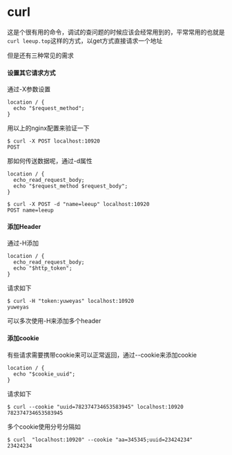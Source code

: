 # curl
这是个很有用的命令，调试的查问题的时候应该会经常用到的，平常常用的也就是`curl leeup.top`这样的方式，以get方式直接请求一个地址

但是还有三种常见的需求

#### 设置其它请求方式
通过-X参数设置
```
location / {
  echo "$request_method";
}
```
用以上的nginx配置来验证一下
```
$ curl -X POST localhost:10920
POST
```
那如何传送数据呢，通过-d属性
```
location / {
  echo_read_request_body;
  echo "$request_method $request_body";
}
```
```
$ curl -X POST -d "name=leeup" localhost:10920
POST name=leeup
```

#### 添加Header
通过-H添加
```
location / {
  echo_read_request_body;
  echo "$http_token";
}
```
请求如下
```
$ curl -H "token:yuweyas" localhost:10920
yuweyas
```
可以多次使用-H来添加多个header

#### 添加cookie
有些请求需要携带cookie来可以正常返回，通过--cookie来添加cookie
```
location / {
  echo "$cookie_uuid";
}
```
请求如下
```
$ curl --cookie "uuid=782374734653583945" localhost:10920 
782374734653583945
```
多个cookie使用分号分隔如
```
$ curl  "localhost:10920" --cookie "aa=345345;uuid=23424234"       
23424234
```
